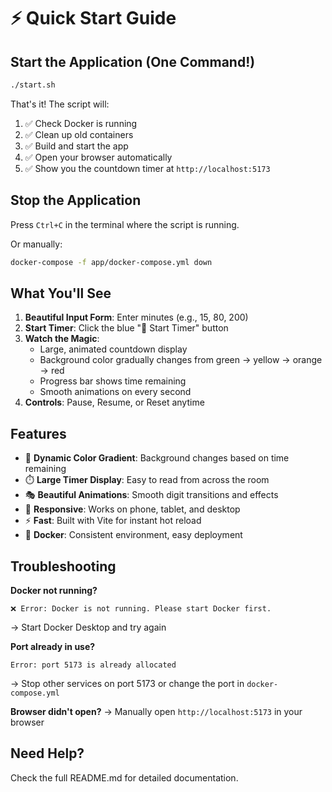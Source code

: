 # ⚡ Quick Start Guide

## Start the Application (One Command!)

```bash
./start.sh
```

That's it! The script will:
1. ✅ Check Docker is running
2. ✅ Clean up old containers
3. ✅ Build and start the app
4. ✅ Open your browser automatically
5. ✅ Show you the countdown timer at `http://localhost:5173`

## Stop the Application

Press `Ctrl+C` in the terminal where the script is running.

Or manually:
```bash
docker-compose -f app/docker-compose.yml down
```

## What You'll See

1. **Beautiful Input Form**: Enter minutes (e.g., 15, 80, 200)
2. **Start Timer**: Click the blue "🚀 Start Timer" button
3. **Watch the Magic**:
   - Large, animated countdown display
   - Background color gradually changes from green → yellow → orange → red
   - Progress bar shows time remaining
   - Smooth animations on every second
4. **Controls**: Pause, Resume, or Reset anytime

## Features

- 🎨 **Dynamic Color Gradient**: Background changes based on time remaining
- ⏱️ **Large Timer Display**: Easy to read from across the room
- 🎭 **Beautiful Animations**: Smooth digit transitions and effects
- 📱 **Responsive**: Works on phone, tablet, and desktop
- ⚡ **Fast**: Built with Vite for instant hot reload
- 🐳 **Docker**: Consistent environment, easy deployment

## Troubleshooting

**Docker not running?**
```
❌ Error: Docker is not running. Please start Docker first.
```
→ Start Docker Desktop and try again

**Port already in use?**
```
Error: port 5173 is already allocated
```
→ Stop other services on port 5173 or change the port in `docker-compose.yml`

**Browser didn't open?**
→ Manually open `http://localhost:5173` in your browser

## Need Help?

Check the full README.md for detailed documentation.
